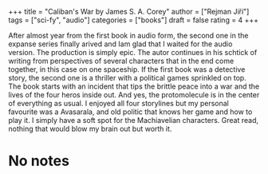 +++
title = "Caliban's War by James S. A. Corey"
author = ["Rejman Jiří"]
tags = ["sci-fy", "audio"]
categories = ["books"]
draft = false
rating = 4
+++

After almost year from the first book in audio form, the second one in the expanse series finally arived and Iam glad that I waited for the audio version. The production is simply epic. The autor continues in his schtick of writing from perspectives of several characters that in the end come together, in this case on one spaceship. If the first book was a detective story, the second one is a thriller with a political games sprinkled on top. The book starts with an incident that tips the brittle peace into a war and the lives of the four heros inside out. And yes, the protomolecule is in the center of everything as usual. I enjoyed all four storylines but my personal favourite was a Avasarala, and old politic that knows her game and how to play it. I simply have a soft spot for the Machiavelian characters. Great read, nothing that would blow my brain out but worth it.

<!-- more -->

# No notes
